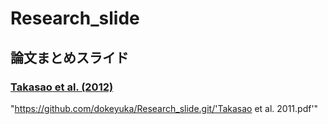 # Research_slide
## 論文まとめスライド
### [Takasao et al. (2012)](#Takasao)


<a id="Takasao">"https://github.com/dokeyuka/Research_slide.git/'Takasao et al. 2011.pdf'"</a>
